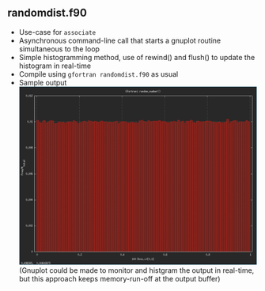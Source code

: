 randomdist.f90
--------------
  * Use-case for ```associate```
  * Asynchronous command-line call that starts a gnuplot routine simultaneous to the loop
  * Simple histogramming method, use of rewind() and flush() to update the histogram in real-time
  * Compile using ```gfortran randomdist.f90``` as usual
  * Sample output ![image](https://github.com/sudb92/gfortran-tidbits/blob/main/randomdist/out.png)
(Gnuplot could be made to monitor and histgram the output in real-time, but this approach keeps memory-run-off at the output buffer)

